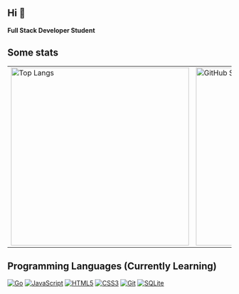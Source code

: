 ## Hi :wave: 

**Full Stack Developer Student**

## Some stats
<table>
 <tr>
   <td>
     <!-- First image: Top Languages -->
     <img src="https://github-readme-stats.vercel.app/api/top-langs/?username=Ailura4020&layout=compact&langs_count=6&theme=tokyonight&hide_border=true&bg_color=0000" alt="Top Langs" width="400"/>
   </td>
   <td>
     <!-- Second image: GitHub Stats -->
     <img src="https://github-readme-stats.vercel.app/api?username=Ailura4020&theme=tokyonight&hide_border=true&bg_color=0000" alt="GitHub Stats" width="400"/>
   </td>
 </tr>
</table>


## Programming Languages (Currently Learning)
[![Go](https://img.shields.io/badge/-Go-00ADD8?&logo=Go&logoColor=ffffff&style=for-the-badge)](https://golang.org/)
[![JavaScript](https://img.shields.io/badge/-JavaScript-F7DF1E?&logo=JavaScript&logoColor=000000&style=for-the-badge)](https://developer.mozilla.org/en-US/docs/Web/JavaScript)
[![HTML5](https://img.shields.io/badge/-HTML5-E34F26?&logo=HTML5&logoColor=ffffff&style=for-the-badge)](https://www.w3.org/html/)
[![CSS3](https://img.shields.io/badge/-CSS3-1572B6?&logo=CSS3&logoColor=ffffff&style=for-the-badge)](https://developer.mozilla.org/fr/docs/Web/CSS)
[![Git](https://img.shields.io/badge/-Git-F05032?&logo=Git&logoColor=ffffff&style=for-the-badge)](https://git-scm.com/)
[![SQLite](https://img.shields.io/badge/-SQLite-003B57?&logo=SQLite&logoColor=ffffff&style=for-the-badge)](https://www.sqlite.org/)

